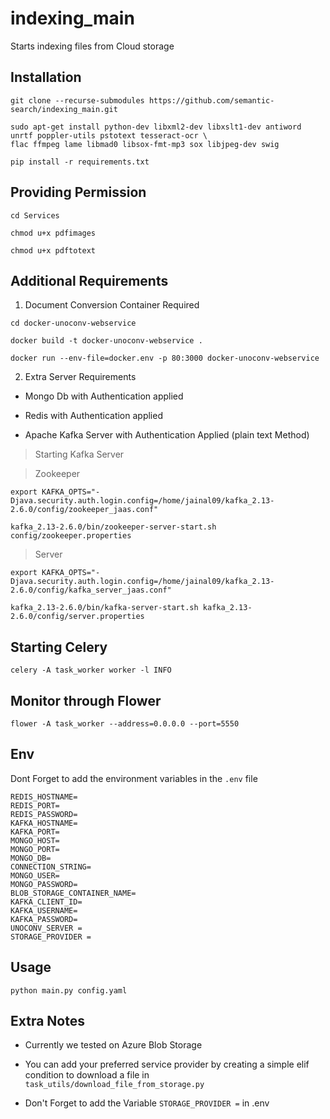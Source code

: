 # indexing_main
Starts indexing files from Cloud storage

## Installation
```
git clone --recurse-submodules https://github.com/semantic-search/indexing_main.git
```

```
sudo apt-get install python-dev libxml2-dev libxslt1-dev antiword unrtf poppler-utils pstotext tesseract-ocr \
flac ffmpeg lame libmad0 libsox-fmt-mp3 sox libjpeg-dev swig

pip install -r requirements.txt
```
    
## Providing Permission
```
cd Services

chmod u+x pdfimages

chmod u+x pdftotext
```
## Additional Requirements
1. Document Conversion Container Required
```
cd docker-unoconv-webservice

docker build -t docker-unoconv-webservice .

docker run --env-file=docker.env -p 80:3000 docker-unoconv-webservice
```
2. Extra Server Requirements

- Mongo Db with Authentication applied

- Redis with Authentication applied

- Apache Kafka Server with Authentication Applied (plain text Method)
> Starting Kafka Server

>Zookeeper
```
export KAFKA_OPTS="-Djava.security.auth.login.config=/home/jainal09/kafka_2.13-2.6.0/config/zookeeper_jaas.conf"

kafka_2.13-2.6.0/bin/zookeeper-server-start.sh config/zookeeper.properties
````
> Server
```
export KAFKA_OPTS="-Djava.security.auth.login.config=/home/jainal09/kafka_2.13-2.6.0/config/kafka_server_jaas.conf"

kafka_2.13-2.6.0/bin/kafka-server-start.sh kafka_2.13-2.6.0/config/server.properties
```


## Starting Celery

```
celery -A task_worker worker -l INFO
```
## Monitor through Flower

```
flower -A task_worker --address=0.0.0.0 --port=5550 
```
## Env
Dont Forget to add the environment variables in the `.env` file
```.env
REDIS_HOSTNAME=
REDIS_PORT=
REDIS_PASSWORD=
KAFKA_HOSTNAME=
KAFKA_PORT=
MONGO_HOST=
MONGO_PORT=
MONGO_DB=
CONNECTION_STRING=
MONGO_USER=
MONGO_PASSWORD=
BLOB_STORAGE_CONTAINER_NAME=
KAFKA_CLIENT_ID=
KAFKA_USERNAME=
KAFKA_PASSWORD=
UNOCONV_SERVER =
STORAGE_PROVIDER = 
```

## Usage
```
python main.py config.yaml
```
## Extra Notes
- Currently we tested on Azure Blob Storage

- You can add your preferred service provider by creating 
a simple elif condition to download a file in `task_utils/download_file_from_storage.py` 
- Don't Forget to add the Variable `STORAGE_PROVIDER =`
in .env 